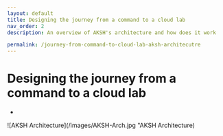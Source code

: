 ```yaml
---
layout: default
title: Designing the journey from a command to a cloud lab 
nav_order: 2
description: An overview of AKSH's architecture and how does it work  

permalink: /journey-from-command-to-cloud-lab-aksh-architecutre
---
```

# Designing the journey from a command to a cloud lab

-
![AKSH Architecture](/images/AKSH-Arch.jpg "AKSH Architecture)
